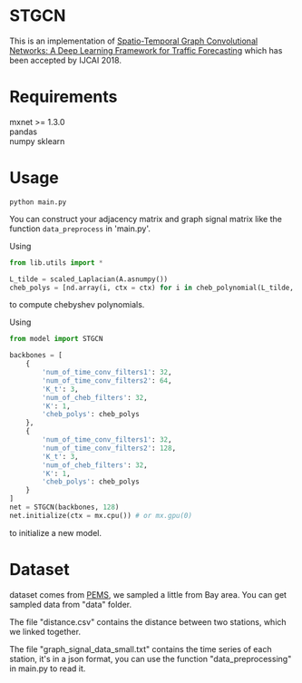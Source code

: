 # STGCN
This is an implementation of [Spatio-Temporal Graph Convolutional Networks: A Deep Learning Framework for Traffic Forecasting](https://arxiv.org/abs/1709.04875v3) which has been accepted by IJCAI 2018.

# Requirements
mxnet >= 1.3.0  
pandas  
numpy
sklearn

# Usage
```
python main.py
```

You can construct your adjacency matrix and graph signal matrix like the function `data_preprocess` in 'main.py'.

Using
```python
from lib.utils import *

L_tilde = scaled_Laplacian(A.asnumpy())
cheb_polys = [nd.array(i, ctx = ctx) for i in cheb_polynomial(L_tilde, 3)
```
to compute chebyshev polynomials.

Using
```python
from model import STGCN

backbones = [
    {
        'num_of_time_conv_filters1': 32,
        'num_of_time_conv_filters2': 64,
        'K_t': 3,
        'num_of_cheb_filters': 32,
        'K': 1,
        'cheb_polys': cheb_polys
    },
    {
        'num_of_time_conv_filters1': 32,
        'num_of_time_conv_filters2': 128,
        'K_t': 3,
        'num_of_cheb_filters': 32,
        'K': 1,
        'cheb_polys': cheb_polys
    }
]
net = STGCN(backbones, 128)
net.initialize(ctx = mx.cpu()) # or mx.gpu(0)
```
to initialize a new model.

# Dataset
dataset comes from [PEMS](http://pems.dot.ca.gov/), we sampled a little from Bay area. You can get sampled data from "data" folder.

The file "distance.csv" contains the distance between two stations, which we linked together.

The file "graph_signal_data_small.txt" contains the time series of each station, it's in a json format, you can use the function "data_preprocessing" in main.py to read it.